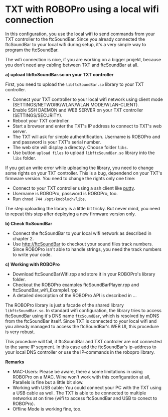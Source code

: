 # TXT with ROBOPro using a local wifi connection

In this configuration, you use the local wifi to send commands from your TXT controller to the ftcSoundBar. Since you already connected the ftcSoundBar to your local wifi during setup, it's a very simple way to program the ftcSoundBar. 

The wifi connection is nice, if you are working on a bigger projekt, because you don't need any cabling between TXT and ftcSoundBar at all.

**a) upload libftcSoundBar.so on your TXT controller**

First, you need to upload the `libftcSoundBar.so` library to your TXT controller. 
* Connect your TXT controller to your local wifi network using client mode (SETTINGS/NETWORK/WLAN/WLAN MODE/WLAN-CLIENT).
* Enable SSH DAEMON and WEB SERVER on your TXT controller (SETTINGS/SECURITY).
* Reboot your TXT controller.
* Start a browser and enter the TXT's IP address to connect to TXT's web server.
* The TXT will ask for simple authentification. Username is ROBOPro and and password is your TXT's serial number.
* The web site will display a directoy. Choose folder `libs`.
* Use button `upload files` to upload `libftcSoundBar.so` library into the `libs` folder.

If you get an write error while uploading the library, you need to change some rights on your TXT controller. This is a bug, dependend on your TXT's firmware version. You need to change the rights only one time:
* Connect to your TXT controller using a ssh client like  [putty](https://www.putty.org/).
* Username is ROBOPro, password is ROBOPro, too.
* Run `chmod 744 /opt/knobloch/libs`.

The step uploading the library is a little bit tricky. But never mind, you need to repeat this step after deploying a new firmware version only.

**b) Check ftcSoundBar**

* Connect the ftcSoundBar to your local wifi network as described in chapter 2.
* Use [http://ftcSoundBar](http://ftcSoundBar) to checkout your sound files track numbers. Since ROBOPro isn't able to handle strings, you need the track numbers to write your code.

**c) Working with ROBOPro**

* Download ftcSoundBarWifi.rpp and store it in your ROBOPro's library folder.
* Checkout the ROBOPro examples ftcSoundBarPlayer.rpp and ftcSoundBar_wifi_Example1.rpp
* A detailed description of the ROBOPro API is described in ...

The ROBOPro library is just a facade of the shared library `libftcSoundBar.so`. In standard wifi configuration, the library tries to access ftcSoundBar using it's DNS name `ftcSoundBar`, which is resolved by mDNS from the ftcSoundBar itself. Since TXT is connected to your local wifi and you already managed to access the ftcSoundBar's WEB UI, this procedure is very robust.

This procedure will fail, if ftcSoundBar and TXT controler are not connected to the same IP segment. In this case add the ftcSoundBar's ip-address to your local DNS controller or use the IP-commands in the robopro library.

**Remarks**

* MAC-Users: Please be aware, there a some limitations in using ROBOPro on a MAC. Wine won't work with this configuration at all, Parallels is fine but a little bit slow.
* Working with USB cable: You could connect your PC with the TXT using a USB cable as well. The TXT is able to be connected to multiple networks at on time (wifi to access ftcSoundBar and USB to conect to ROBOPro).
* Offline Mode is working fine, too. 